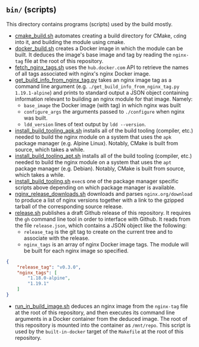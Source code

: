 `bin/` (scripts)
----------------
This directory contains programs (scripts) used by the build mostly.

- [cmake_build.sh](cmake_build.sh) automates creating a build directory for
  CMake, `cd`ing into it, and building the module using cmake.
- [docker_build.sh](docker_build.sh) creates a Docker image in which the module
  can be built.  It deduces the image's base image and tag by reading the
  `nginx-tag` file at the root of this repository.
- [fetch_nginx_tags.sh](fetch_nginx_tags.sh) uses the `hub.docker.com` API to
  retrieve the names of all tags associated with nginx's nginx Docker image.
- [get_build_info_from_nginx_tag.py](get_build_info_from_nginx_tag.py)  takes
  an nginx image tag as a command line argument (e.g.
  `./get_build_info_from_nginx_tag.py 1.19.1-alpine`) and prints to standard
  output a JSON object containing information relevant to building an nginx
  module for that image.  Namely:
  - `base_image` the Docker image (with tag) in which nginx was built
  - `configure_args` the arguments passed to `./configure` when nginx was built.
  - `ldd_version` lines of text output by `ldd --version`.
- [install_build_tooling_apk.sh](install_build_tooking_apk.sh) installs all of
  the build tooling (compiler, etc.) needed to build the nginx module on a
  system that uses the `apk` package manager (e.g. Alpine Linux).  Notably,
  CMake is built from source, which takes a while.
- [install_build_tooling_apt.sh](install_build_tooling_apt.sh) installs all of
  the build tooling (compiler, etc.) needed to build the nginx module on a
  system that uses the `apt` package manager (e.g. Debian).  Notably, CMake is
  built from source, which takes a while.
- [install_build_tooling.sh](install_build_tooling.sh) `exec`s one of the
  package manager specific scripts above depending on which package manager is
  available.
- [nginx_release_downloads.sh](nginx_release_downloads.sh) downloads and parses
  `nginx.org/download` to produce a list of nginx versions together with a link
  to the gzipped tarball of the corresponding source release.
- [release.sh](release.sh) publishes a draft Github release of this repository.
  It requires the `gh` command line tool in order to interface with Github.  It
  reads from the file `release.json`, which contains a JSON object like the
  following:
    - `release_tag` is the git tag to create on the current tree and to
      associate with the release.
    - `nginx_tags` is an array of nginx Docker image tags.  The module will be
      built for each nginx image so specified.
```json
{
    "release_tag": "v0.3.0",
    "nginx_tags": [
        "1.18.0-alpine",
        "1.19.1"
    ]
}
```
- [run_in_build_image.sh](run_in_build_image.sh) deduces an nginx image from
  the `nginx-tag` file at the root of this repository, and then executes its
  command line arguments in a Docker container from the deduced image.  The
  root of this repository is mounted into the container as `/mnt/repo`.  This
  script is used by the `built-in-docker` target of the `Makefile` at the root
  of this repository. 
